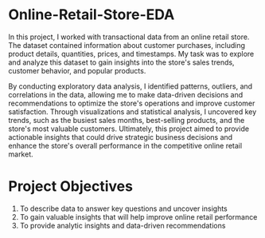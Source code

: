 # Online-Retail-Store-EDA
In this project, I worked with transactional data from an online retail store. The dataset contained information about customer purchases, including product details, quantities, prices, and timestamps. My task was to explore and analyze this dataset to gain insights into the store's sales trends, customer behavior, and popular products.

By conducting exploratory data analysis, I identified patterns, outliers, and correlations in the data, allowing me to make data-driven decisions and recommendations to optimize the store's operations and improve customer satisfaction. Through visualizations and statistical analysis, I uncovered key trends, such as the busiest sales months, best-selling products, and the store's most valuable customers. Ultimately, this project aimed to provide actionable insights that could drive strategic business decisions and enhance the store's overall performance in the competitive online retail market.

# Project Objectives
1. To describe data to answer key questions and uncover insights
2. To gain valuable insights that will help improve online retail performance
3. To provide analytic insights and data-driven recommendations
